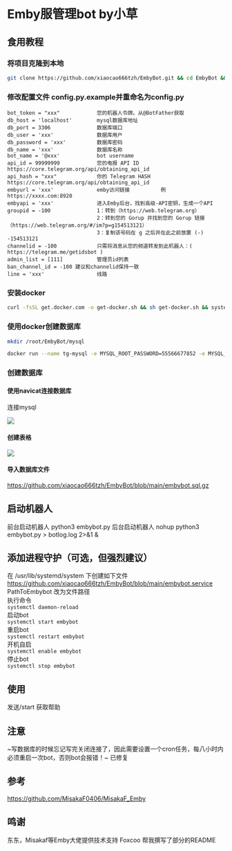 # Emby服管理bot by小草
## 食用教程
### 将项目克隆到本地
```bash
git clone https://github.com/xiaocao666tzh/EmbyBot.git && cd EmbyBot && pip3 install -r requirements.txt
```




### 修改配置文件 config.py.example并重命名为config.py

```
bot_token = "xxx"            您的机器人令牌。从@BotFather获取
db_host = 'localhost'        mysql数据库地址
db_port = 3306               数据库端口
db_user = 'xxx'              数据库用户
db_password = 'xxx'          数据库密码
db_name = 'xxx'              数据库名称
bot_name = '@xxx'            bot username
api_id = 99999999            您的电报 API ID       https://core.telegram.org/api/obtaining_api_id
api_hash = "xxx"             你的 Telegram HASH    https://core.telegram.org/api/obtaining_api_id
embyurl = 'xxx'              emby访问链接          例 https://xxxx.com:8920
embyapi = 'xxx'              进入Emby后台，找到高级-API密钥，生成一个API
groupid = -100               1：转到（https://web.telegram.org）
                             2：转到您的 Gorup 并找到您的 Gorup 链接（https://web.telegram.org/#/im?p=g154513121）
                             3：复制该号码在 g 之后并在此之前放置 (-) -154513121
channelid = -100             只需将消息从您的频道转发到此机器人：( https://telegram.me/getidsbot )
admin_list = [111]           管理员id列表
ban_channel_id = -100 建议和channelid保持一致
line = 'xxx'                 线路
```



### 安装docker
```bash
curl -fsSL get.docker.com -o get-docker.sh && sh get-docker.sh && systemctl enable docker && systemctl start docker
```



### 使用docker创建数据库
```bash
mkdir /root/EmbyBot/mysql

docker run --name tg-mysql -e MYSQL_ROOT_PASSWORD=55566677852 -e MYSQL_ROOT_HOST=% -v /root/EmbyBot/mysql:/var/lib/mysql -p 3306:3306 -d mysql:8 --character-set-server=utf8mb4 --collation-server=utf8mb4_unicode_ci
```



### 创建数据库

#### 使用navicat连接数据库

连接mysql

![](https://dd-static.jd.com/ddimg/jfs/t1/179135/39/28801/28871/63288ddbE7a880590/743d5b36578253f9.png)

#### 创建表格

![](https://dd-static.jd.com/ddimg/jfs/t1/53432/1/21971/13792/63288e26E89be5b9b/1b9d009a1e05933c.png)

#### 导入数据库文件
https://github.com/xiaocao666tzh/EmbyBot/blob/main/embybot.sql.gz

## 启动机器人
前台启动机器人        python3 embybot.py
后台启动机器人        nohup python3 embybot.py > botlog.log 2>&1 &
## 添加进程守护（可选，但强烈建议）
在 /usr/lib/systemd/system 下创建如下文件  
https://github.com/xiaocao666tzh/EmbyBot/blob/main/embybot.service  
PathToEmbybot 改为文件路径  
执行命令  
`systemctl daemon-reload`  
启动bot  
`systemctl start embybot`  
重启bot  
`systemctl restart embybot`  
开机自启  
`systemctl enable embybot`  
停止bot  
`systemctl stop embybot`  
## 使用
发送/start 获取帮助
## 注意
~写数据库的时候忘记写完关闭连接了，因此需要设置一个cron任务，每八小时内必须重启一次bot，否则bot会报错！~ 
已修复
## 参考
[https://github.com/MisakaF0406/MisakaF_Emby
](https://github.com/MisakaFxxk/MisakaF_Emby)  
## 鸣谢
东东，Misakaf等Emby大佬提供技术支持
Foxcoo 帮我撰写了部分的README


